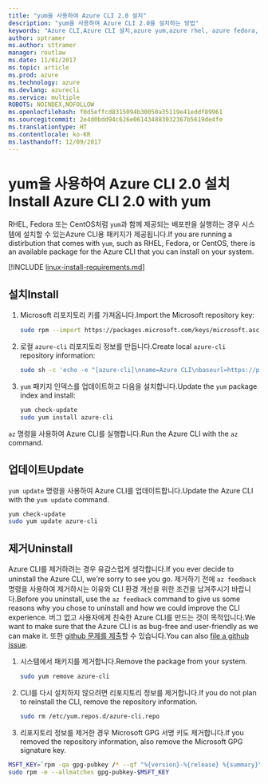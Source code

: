 ```yaml
---
title: "yum을 사용하여 Azure CLI 2.0 설치"
description: "yum을 사용하여 Azure CLI 2.0을 설치하는 방법"
keywords: "Azure CLI,Azure CLI 설치,azure yum,azure rhel, azure fedora, azure centos"
author: sptramer
ms.author: sttramer
manager: routlaw
ms.date: 11/01/2017
ms.topic: article
ms.prod: azure
ms.technology: azure
ms.devlang: azurecli
ms.service: multiple
ROBOTS: NOINDEX,NOFOLLOW
ms.openlocfilehash: f0d5effcd8315094b30050a35119e41eddf89961
ms.sourcegitcommit: 2e4d0bdd94c626e061434883032367b5619de4fe
ms.translationtype: HT
ms.contentlocale: ko-KR
ms.lasthandoff: 12/09/2017
---
```

# <a name="install-azure-cli-20-with-yum"></a><span data-ttu-id="8d239-104">yum을 사용하여 Azure CLI 2.0 설치</span><span class="sxs-lookup"><span data-stu-id="8d239-104">Install Azure CLI 2.0 with yum</span></span>

<span data-ttu-id="8d239-105">RHEL, Fedora 또는 CentOS처럼 `yum`과 함께 제공되는 배포판을 실행하는 경우 시스템에 설치할 수 있는Azure CLI용 패키지가 제공됩니다.</span><span class="sxs-lookup"><span data-stu-id="8d239-105">If you are running a distirbution that comes with `yum`, such as RHEL, Fedora, or CentOS, there is an available package for the Azure CLI that you can install on your system.</span></span>

[!INCLUDE [linux-install-requirements.md](includes/linux-install-requirements.md)]

## <a name="install"></a><span data-ttu-id="8d239-106">설치</span><span class="sxs-lookup"><span data-stu-id="8d239-106">Install</span></span>

1. <span data-ttu-id="8d239-107">Microsoft 리포지토리 키를 가져옵니다.</span><span class="sxs-lookup"><span data-stu-id="8d239-107">Import the Microsoft repository key:</span></span>

   ```bash
   sudo rpm --import https://packages.microsoft.com/keys/microsoft.asc
   ```

2. <span data-ttu-id="8d239-108">로컬 `azure-cli` 리포지토리 정보를 만듭니다.</span><span class="sxs-lookup"><span data-stu-id="8d239-108">Create local `azure-cli` repository information:</span></span>

   ```bash
   sudo sh -c 'echo -e "[azure-cli]\nname=Azure CLI\nbaseurl=https://packages.microsoft.com/yumrepos/azure-cli\nenabled=1\ngpgcheck=1\ngpgkey=https://packages.microsoft.com/keys/microsoft.asc" > /etc/yum.repos.d/azure-cli.repo'
   ```

3. <span data-ttu-id="8d239-109">`yum` 패키지 인덱스를 업데이트하고 다음을 설치합니다.</span><span class="sxs-lookup"><span data-stu-id="8d239-109">Update the `yum` package index and install:</span></span>

   ```bash
   yum check-update
   sudo yum install azure-cli
   ```

<span data-ttu-id="8d239-110">`az` 명령을 사용하여 Azure CLI를 실행합니다.</span><span class="sxs-lookup"><span data-stu-id="8d239-110">Run the Azure CLI with the `az` command.</span></span>

## <a name="update"></a><span data-ttu-id="8d239-111">업데이트</span><span class="sxs-lookup"><span data-stu-id="8d239-111">Update</span></span>

<span data-ttu-id="8d239-112">`yum update` 명령을 사용하여 Azure CLI를 업데이트합니다.</span><span class="sxs-lookup"><span data-stu-id="8d239-112">Update the Azure CLI with the `yum update` command.</span></span>

```bash
yum check-update
sudo yum update azure-cli
```

## <a name="uninstall"></a><span data-ttu-id="8d239-113">제거</span><span class="sxs-lookup"><span data-stu-id="8d239-113">Uninstall</span></span>

<span data-ttu-id="8d239-114">Azure CLI를 제거하려는 경우 유감스럽게 생각합니다.</span><span class="sxs-lookup"><span data-stu-id="8d239-114">If you ever decide to uninstall the Azure CLI, we're sorry to see you go.</span></span> <span data-ttu-id="8d239-115">제거하기 전에 `az feedback` 명령을 사용하여 제거하시는 이유와 CLI 환경 개선을 위한 조건을 남겨주시기 바랍니다.</span><span class="sxs-lookup"><span data-stu-id="8d239-115">Before you uninstall, use the `az feedback` command to give us some reasons why you chose to uninstall and how we could improve the CLI experience.</span></span> <span data-ttu-id="8d239-116">버그 없고 사용자에게 친숙한 Azure CLI를 만드는 것이 목적입니다.</span><span class="sxs-lookup"><span data-stu-id="8d239-116">We want to make sure that the Azure CLI is as bug-free and user-friendly as we can make it.</span></span> <span data-ttu-id="8d239-117">또한 [github 문제를 제출](https://github.com/Azure/azure-cli/issues)할 수 있습니다.</span><span class="sxs-lookup"><span data-stu-id="8d239-117">You can also [file a github issue](https://github.com/Azure/azure-cli/issues).</span></span>

1. <span data-ttu-id="8d239-118">시스템에서 패키지를 제거합니다.</span><span class="sxs-lookup"><span data-stu-id="8d239-118">Remove the package from your system.</span></span>

   ```bash
   sudo yum remove azure-cli
   ```

2. <span data-ttu-id="8d239-119">CLI를 다시 설치하지 않으려면 리포지토리 정보를 제거합니다.</span><span class="sxs-lookup"><span data-stu-id="8d239-119">If you do not plan to reinstall the CLI, remove the repository information.</span></span>

   ```bash
   sudo rm /etc/yum.repos.d/azure-cli.repo
   ```

3. <span data-ttu-id="8d239-120">리포지토리 정보를 제거한 경우 Microsoft GPG 서명 키도 제거합니다.</span><span class="sxs-lookup"><span data-stu-id="8d239-120">If you removed the repository information, also remove the Microsoft GPG signature key.</span></span>

  ```bash
  MSFT_KEY=`rpm -qa gpg-pubkey /* --qf "%{version}-%{release} %{summary}\n" | grep Microsoft | awk '{print $1}'`
  sudo rpm -e --allmatches gpg-pubkey-$MSFT_KEY
  ```
